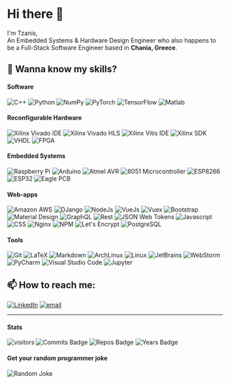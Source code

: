 # Hi there 👋

<!--
**TFotakis/TFotakis** is a ✨ _special_ ✨ repository because its `README.md` (this file) appears on your GitHub profile.

Here are some ideas to get you started:

- 🔭 I’m currently working on ...
- 🌱 I’m currently learning ...
- 👯 I’m looking to collaborate on ...
- 🤔 I’m looking for help with ...
- 💬 Ask me about ...
- 📫 How to reach me: ...
- 😄 Pronouns: ...
- ⚡ Fun fact: ...

Get more ideas on https://github.com/abhisheknaiidu/awesome-github-profile-readme 
-->

I'm Tzanis,  
An Embedded Systems & Hardware Design Engineer who also happens to be a Full-Stack Software Engineer based in <b>Chania, Greece</b>.

## 🔭 Wanna know my skills?
<!-- ![Example](https://img.shields.io/static/v1?label=<LABEL>&message=<MESSAGE>&color=<COLOR>&style=flat-square&logo=<LOGO>&logoColor=<COLOR>) -->
#### Software
![C++](https://img.shields.io/static/v1?label=&message=C/C%2b%2b&color=00599C&style=for-the-badge&logo=C%2b%2b&logoColor=white&maxAge=604800)
![Python](https://img.shields.io/static/v1?label=&message=Python&color=3776AB&style=for-the-badge&logo=Python&logoColor=white&maxAge=604800)
![NumPy](https://img.shields.io/static/v1?label=&message=NumPy&color=013243&style=for-the-badge&logo=NumPy&logoColor=white&maxAge=604800)
![PyTorch](https://img.shields.io/static/v1?label=&message=PyTorch&color=EE4C2C&style=for-the-badge&logo=PyTorch&logoColor=white&maxAge=604800)
![TensorFlow](https://img.shields.io/static/v1?label=&message=TensorFlow&color=FF6F00&style=for-the-badge&logo=TensorFlow&logoColor=white&maxAge=604800)
![Matlab](https://img.shields.io/static/v1?label=&message=Matlab&color=0076A8&style=for-the-badge&logo=Mathworks&logoColor=white&maxAge=604800)

#### Reconfigurable Hardware
![Xilinx Vivado IDE](https://img.shields.io/static/v1?label=&message=Xilinx%20Vivado%20IDE&color=E00000&style=for-the-badge&logo=&logoColor=white&maxAge=604800)
![Xilinx Vivado HLS](https://img.shields.io/static/v1?label=&message=Xilinx%20Vivado%20HLS&color=E00000&style=for-the-badge&logo=&logoColor=white&maxAge=604800)
![Xilinx Vitis IDE](https://img.shields.io/static/v1?label=&message=Xilinx%20Vitis%20IDE&color=E00000&style=for-the-badge&logo=&logoColor=white&maxAge=604800)
![Xilinx SDK](https://img.shields.io/static/v1?label=&message=Xilinx%20SDK&color=E00000&style=for-the-badge&logo=&logoColor=white&maxAge=604800)
![VHDL](https://img.shields.io/static/v1?label=&message=VHDL&color=FFA500&style=for-the-badge&logo=&logoColor=white&maxAge=604800)
![FPGA](https://img.shields.io/static/v1?label=&message=FPGA&color=FFA500&style=for-the-badge&logo=&logoColor=white&maxAge=604800)

#### Embedded Systems
![Raspberry Pi](https://img.shields.io/static/v1?label=&message=Raspberry%20Pi&color=C51A4A&style=for-the-badge&logo=Raspberry-Pi&logoColor=white&maxAge=604800)
![Arduino](https://img.shields.io/static/v1?label=&message=Arduino&color=00979D&style=for-the-badge&logo=Arduino&logoColor=white&maxAge=604800)
![Atmel AVR](https://img.shields.io/static/v1?label=&message=Atmel%20AVR&color=00979D&style=for-the-badge&logo=&logoColor=white&maxAge=604800)
![8051 Microcontroller](https://img.shields.io/static/v1?label=&message=8051%20Microcontroller&color=00979D&style=for-the-badge&logo=&logoColor=white&maxAge=604800)
![ESP8266](https://img.shields.io/static/v1?label=&message=ESP8266&color=00979D&style=for-the-badge&logo=&logoColor=white&maxAge=604800)
![ESP32](https://img.shields.io/static/v1?label=&message=ESP32&color=00979D&style=for-the-badge&logo=&logoColor=white&maxAge=604800)
![Eagle PCB](https://img.shields.io/static/v1?label=&message=Eagle%20PCB&color=00979D&style=for-the-badge&logo=&logoColor=white&maxAge=604800)

#### Web-apps
![Amazon AWS](https://img.shields.io/static/v1?label=&message=AWS%20Microservices&color=232F3E&style=for-the-badge&logo=amazon-aws&logoColor=white&maxAge=604800&maxAge=604800)
![DJango](https://img.shields.io/static/v1?label=&message=DJango&color=092E20&style=for-the-badge&logo=Django&logoColor=white&maxAge=604800)
![NodeJs](https://img.shields.io/static/v1?label=&message=NodeJS&color=339933&style=for-the-badge&logo=Node.js&logoColor=white&maxAge=604800)
![VueJs](https://img.shields.io/static/v1?label=&message=Vue&color=4FC08D&style=for-the-badge&logo=Vue.js&logoColor=white&maxAge=604800)
![Vuex](https://img.shields.io/static/v1?label=&message=Vuex&color=4FC08D&style=for-the-badge&logo=&logoColor=white&maxAge=604800)
![Bootstrap](https://img.shields.io/static/v1?label=&message=Bootstrap&color=563D7C&style=for-the-badge&logo=Bootstrap&logoColor=white&maxAge=604800)
![Material Design](https://img.shields.io/static/v1?label=&message=Material%20Design&color=757575&style=for-the-badge&logo=Material-Design&logoColor=white&maxAge=604800)
![GraphQL](https://img.shields.io/static/v1?label=&message=GraphQL&color=E10098&style=for-the-badge&logo=GraphQL&logoColor=white&maxAge=604800)
![Rest](https://img.shields.io/static/v1?label=&message=Rest&color=43853D&style=for-the-badge&logo=&logoColor=white&maxAge=604800)
![JSON Web Tokens](https://img.shields.io/static/v1?label=&message=JSON%20Web%20Tokens&color=000000&style=for-the-badge&logo=JSON-Web-Tokens&logoColor=white&maxAge=604800)
![Javascript](https://img.shields.io/static/v1?label=&message=Javascript&color=F7DF1E&style=for-the-badge&logo=Javascript&logoColor=black&maxAge=604800)
![CSS](https://img.shields.io/static/v1?label=&message=CSS&color=1572B6&style=for-the-badge&logo=CSS3&logoColor=white&maxAge=604800)
![Nginx](https://img.shields.io/static/v1?label=&message=Nginx&color=269539&style=for-the-badge&logo=Nginx&logoColor=white&maxAge=604800)
![NPM](https://img.shields.io/static/v1?label=&message=NPM&color=CB3837&style=for-the-badge&logo=NPM&logoColor=white&maxAge=604800)
![Let's Encrypt](https://img.shields.io/static/v1?label=&message=Let%27s%20Encrypt&color=003A70&style=for-the-badge&logo=let’s-encrypt&logoColor=white&maxAge=604800)
![PostgreSQL](https://img.shields.io/static/v1?label=&message=PostgreSQL&color=336791&style=for-the-badge&logo=postgresql&logoColor=white&maxAge=604800)

#### Tools
![Git](https://img.shields.io/static/v1?label=&message=Git&color=F05032&style=for-the-badge&logo=git&logoColor=white&maxAge=604800)
![LaTeX](https://img.shields.io/static/v1?label=&message=LaTeX&color=008080&style=for-the-badge&logo=latex&logoColor=white&maxAge=604800)
![Markdown](https://img.shields.io/static/v1?label=&message=Markdown&color=000000&style=for-the-badge&logo=Markdown&logoColor=white&maxAge=604800)
![ArchLinux](https://img.shields.io/static/v1?label=&message=Arch%20Linux&color=1793D1&style=for-the-badge&logo=Arch-Linux&logoColor=white&maxAge=604800)
![Linux](https://img.shields.io/static/v1?label=&message=Linux&color=FCC624&style=for-the-badge&logo=Linux&logoColor=black&maxAge=604800)
![JetBrains](https://img.shields.io/static/v1?label=&message=JetBrains&color=000000&style=for-the-badge&logo=JetBrains&logoColor=white&maxAge=604800)
![WebStorm](https://img.shields.io/static/v1?label=&message=WebStorm&color=000000&style=for-the-badge&logo=WebStorm&logoColor=white&maxAge=604800)
![PyCharm](https://img.shields.io/static/v1?label=&message=PyCharm&color=000000&style=for-the-badge&logo=PyCharm&logoColor=white&maxAge=604800)
![Visual Studio Code](https://img.shields.io/static/v1?label=&message=Visual%20Studio%20Code&color=007ACC&style=for-the-badge&logo=Visual-Studio-Code&logoColor=white&maxAge=604800)
![Jupyter](https://img.shields.io/static/v1?label=&message=Jupyter&color=F37626&style=for-the-badge&logo=Jupyter&logoColor=white&maxAge=604800)

                                                                                                                           
## 📫 How to reach me:
[![LinkedIn](https://img.shields.io/static/v1?label=&message=LinkedIn&color=0077B5&style=for-the-badge&logo=linkedin&logoColor=white&maxAge=604800)](https://www.linkedin.com/in/fotakistzanis/)
[![email](https://img.shields.io/static/v1?label=&message=fotakistzanis@gmail.com&color=D14836&style=for-the-badge&logo=Gmail&logoColor=white&maxAge=604800)](mailto:fotakistzanis@gmail.com)

<hr>

#### Stats
![visitors](https://img.shields.io/badge/dynamic/json?label=Visitors&color=0077B5&style=for-the-badge&query=value&url=https%3A%2F%2Fapi.countapi.xyz%2Fhit%2FTFotakis%2FTFotakis)
![Commits Badge](https://badges.pufler.dev/commits/all/TFotakis?label=This%20year's%20commits&color=0077B5&style=for-the-badge)
![Repos Badge](https://badges.pufler.dev/repos/TFotakis?&color=0077B5&style=for-the-badge)
![Years Badge](https://badges.pufler.dev/years/TFotakis?&label=Years%20active%20user&color=0077B5&style=for-the-badge)

#### Get your random programmer joke
![Random Joke](https://readme-jokes.vercel.app/api?theme=vue&borderColor=00000000)

